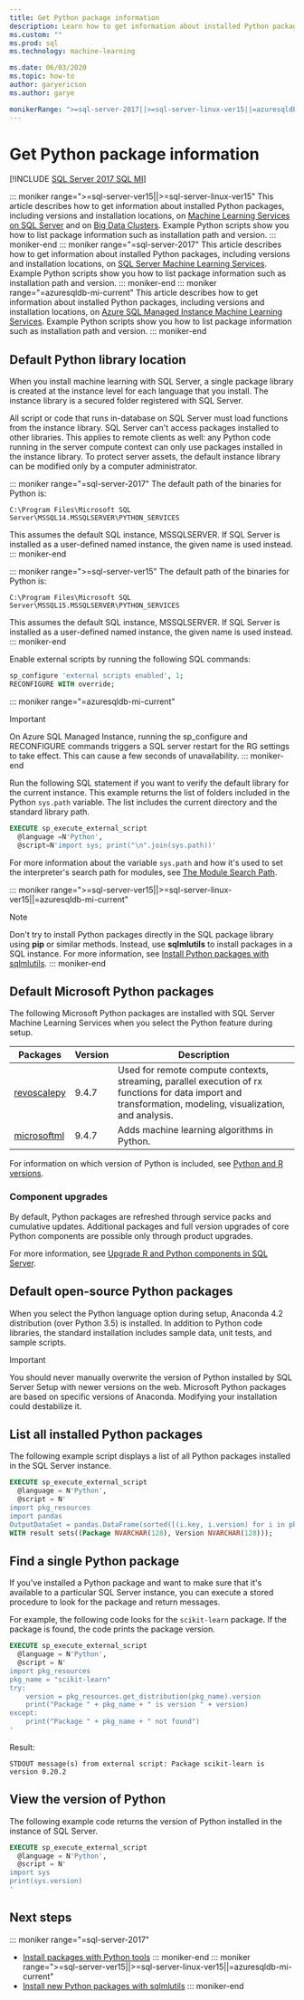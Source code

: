 ```yaml
---
title: Get Python package information
description: Learn how to get information about installed Python packages, including versions and installation locations, on SQL Server Machine Learning Services.
ms.custom: ""
ms.prod: sql
ms.technology: machine-learning

ms.date: 06/03/2020
ms.topic: how-to
author: garyericson
ms.author: garye

monikerRange: ">=sql-server-2017||>=sql-server-linux-ver15||=azuresqldb-mi-current"
---
```


# Get Python package information

[!INCLUDE [SQL Server 2017 SQL MI](../../includes/applies-to-version/sqlserver2017-asdbmi.md)]

::: moniker range=">=sql-server-ver15||>=sql-server-linux-ver15"
This article describes how to get information about installed Python packages, including versions and installation locations, on [Machine Learning Services on SQL Server](../sql-server-machine-learning-services.md) and on [Big Data Clusters](../../big-data-cluster/machine-learning-services.md). Example Python scripts show you how to list package information such as installation path and version.
::: moniker-end
::: moniker range="=sql-server-2017"
This article describes how to get information about installed Python packages, including versions and installation locations, on [SQL Server Machine Learning Services](../sql-server-machine-learning-services.md). Example Python scripts show you how to list package information such as installation path and version.
::: moniker-end
::: moniker range="=azuresqldb-mi-current"
This article describes how to get information about installed Python packages, including versions and installation locations, on [Azure SQL Managed Instance Machine Learning Services](/azure/azure-sql/managed-instance/machine-learning-services-overview). Example Python scripts show you how to list package information such as installation path and version.
::: moniker-end

## Default Python library location

When you install machine learning with SQL Server, a single package library is created at the instance level for each language that you install. The instance library is a secured folder registered with SQL Server.

All script or code that runs in-database on SQL Server must load functions from the instance library. SQL Server can't access packages installed to other libraries. This applies to remote clients as well: any Python code running in the server compute context can only use packages installed in the instance library.
To protect server assets, the default instance library can be modified only by a computer administrator.

::: moniker range="=sql-server-2017"
The default path of the binaries for Python is:

`C:\Program Files\Microsoft SQL Server\MSSQL14.MSSQLSERVER\PYTHON_SERVICES`

This assumes the default SQL instance, MSSQLSERVER. If SQL Server is installed as a user-defined named instance, the given name is used instead.
::: moniker-end

::: moniker range=">=sql-server-ver15"
The default path of the binaries for Python is:

`C:\Program Files\Microsoft SQL Server\MSSQL15.MSSQLSERVER\PYTHON_SERVICES`

This assumes the default SQL instance, MSSQLSERVER. If SQL Server is installed as a user-defined named instance, the given name is used instead.
::: moniker-end

Enable external scripts by running the following SQL commands:

```sql
sp_configure 'external scripts enabled', 1;
RECONFIGURE WITH override;
```

::: moniker range="=azuresqldb-mi-current"
> [!IMPORTANT]
> On Azure SQL Managed Instance, running the sp_configure and RECONFIGURE commands triggers a SQL server restart for the RG settings to take effect. This can cause a few seconds of unavailability.
::: moniker-end

Run the following SQL statement if you want to verify the default library for the current instance. This example returns the list of folders included in the Python `sys.path` variable. The list includes the current directory and the standard library path.

```sql
EXECUTE sp_execute_external_script
  @language =N'Python',
  @script=N'import sys; print("\n".join(sys.path))'
```

For more information about the variable `sys.path` and how it's used to set the interpreter's search path for modules, see [The Module Search Path](https://docs.python.org/2/tutorial/modules.html#the-module-search-path).

::: moniker range=">=sql-server-ver15||>=sql-server-linux-ver15||=azuresqldb-mi-current"
> [!NOTE]
> Don't try to install Python packages directly in the SQL package library using **pip** or similar methods. Instead, use **sqlmlutils** to install packages in a SQL instance. For more information, see [Install Python packages with sqlmlutils](install-additional-python-packages-on-sql-server.md).
::: moniker-end

## Default Microsoft Python packages

The following Microsoft Python packages are installed with SQL Server Machine Learning Services when you select the Python feature during setup.

| Packages | Version |  Description |
| ---------|---------|--------------|
| [revoscalepy](/machine-learning-server/python-reference/revoscalepy/revoscalepy-package) | 9.4.7 | Used for remote compute contexts, streaming, parallel execution of rx functions for data import and transformation, modeling, visualization, and analysis. |
| [microsoftml](/machine-learning-server/python-reference/microsoftml/microsoftml-package) | 9.4.7 | Adds machine learning algorithms in Python. |

For information on which version of Python is included, see [Python and R versions](../sql-server-machine-learning-services.md#versions).

### Component upgrades

By default, Python packages are refreshed through service packs and cumulative updates. Additional packages and full version upgrades of core Python components are possible only through product upgrades.

For more information, see [Upgrade R and Python components in SQL Server](../install/upgrade-r-and-python.md).

## Default open-source Python packages

When you select the Python language option during setup, Anaconda 4.2 distribution (over Python 3.5) is installed. In addition to Python code libraries, the standard installation includes sample data, unit tests, and sample scripts.

> [!IMPORTANT]
> You should never manually overwrite the version of Python installed by SQL Server Setup with newer versions on the web. Microsoft Python packages are based on specific versions of Anaconda. Modifying your installation could destabilize it.

## List all installed Python packages

The following example script displays a list of all Python packages installed in the SQL Server instance.

```sql
EXECUTE sp_execute_external_script
  @language = N'Python',
  @script = N'
import pkg_resources
import pandas
OutputDataSet = pandas.DataFrame(sorted([(i.key, i.version) for i in pkg_resources.working_set]))'
WITH result sets((Package NVARCHAR(128), Version NVARCHAR(128)));
```

## Find a single Python package

If you've installed a Python package and want to make sure that it's available to a particular SQL Server instance, you can execute a stored procedure to look for the package and return messages.

For example, the following code looks for the `scikit-learn` package.
If the package is found, the code prints the package version.

```sql
EXECUTE sp_execute_external_script
  @language = N'Python',
  @script = N'
import pkg_resources
pkg_name = "scikit-learn"
try:
    version = pkg_resources.get_distribution(pkg_name).version
    print("Package " + pkg_name + " is version " + version)
except:
    print("Package " + pkg_name + " not found")
'
```

Result:

```text
STDOUT message(s) from external script: Package scikit-learn is version 0.20.2
```

<a name="bkmk_SQLPythonVersion"></a>
## View the version of Python

The following example code returns the version of Python installed in the instance of SQL Server.

```sql
EXECUTE sp_execute_external_script
  @language = N'Python',
  @script = N'
import sys
print(sys.version)
'
```

## Next steps

::: moniker range="=sql-server-2017"
+ [Install packages with Python tools](install-python-packages-standard-tools.md)
::: moniker-end
::: moniker range=">=sql-server-ver15||>=sql-server-linux-ver15||=azuresqldb-mi-current"
+ [Install new Python packages with sqlmlutils](install-additional-r-packages-on-sql-server.md)
::: moniker-end